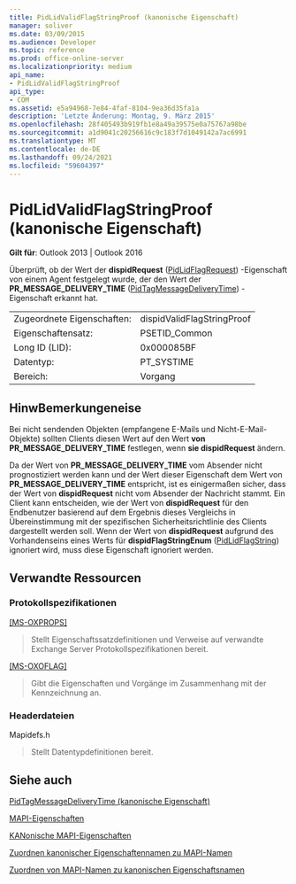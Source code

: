 ```yaml
---
title: PidLidValidFlagStringProof (kanonische Eigenschaft)
manager: soliver
ms.date: 03/09/2015
ms.audience: Developer
ms.topic: reference
ms.prod: office-online-server
ms.localizationpriority: medium
api_name:
- PidLidValidFlagStringProof
api_type:
- COM
ms.assetid: e5a94968-7e84-4faf-8104-9ea36d35fa1a
description: 'Letzte Änderung: Montag, 9. März 2015'
ms.openlocfilehash: 28f405493b919fb1e8a49a39575e0a75767a98be
ms.sourcegitcommit: a1d9041c20256616c9c183f7d1049142a7ac6991
ms.translationtype: MT
ms.contentlocale: de-DE
ms.lasthandoff: 09/24/2021
ms.locfileid: "59604397"
---
```

# <a name="pidlidvalidflagstringproof-canonical-property"></a>PidLidValidFlagStringProof (kanonische Eigenschaft)

  
  
**Gilt für**: Outlook 2013 | Outlook 2016 
  
Überprüft, ob der Wert der **dispidRequest** ([PidLidFlagRequest](pidlidflagrequest-canonical-property.md)) -Eigenschaft von einem Agent festgelegt wurde, der den Wert der **PR_MESSAGE_DELIVERY_TIME** ([PidTagMessageDeliveryTime](pidtagmessagedeliverytime-canonical-property.md)) -Eigenschaft erkannt hat.
  
|||
|:-----|:-----|
|Zugeordnete Eigenschaften:  <br/> |dispidValidFlagStringProof  <br/> |
|Eigenschaftensatz:  <br/> |PSETID_Common  <br/> |
|Long ID (LID):  <br/> |0x000085BF  <br/> |
|Datentyp:  <br/> |PT_SYSTIME  <br/> |
|Bereich:  <br/> |Vorgang  <br/> |
   
## <a name="remarks"></a>HinwBemerkungeneise

Bei nicht sendenden Objekten (empfangene E-Mails und Nicht-E-Mail-Objekte) sollten Clients diesen Wert auf den Wert **von PR_MESSAGE_DELIVERY_TIME** festlegen, wenn **sie dispidRequest** ändern.
  
Da der Wert von **PR_MESSAGE_DELIVERY_TIME** vom Absender nicht prognostiziert werden kann und der Wert dieser Eigenschaft dem Wert von **PR_MESSAGE_DELIVERY_TIME** entspricht, ist es einigermaßen sicher, dass der Wert von **dispidRequest** nicht vom Absender der Nachricht stammt. Ein Client kann entscheiden, wie der Wert von **dispidRequest** für den Endbenutzer basierend auf dem Ergebnis dieses Vergleichs in Übereinstimmung mit der spezifischen Sicherheitsrichtlinie des Clients dargestellt werden soll. Wenn der Wert von **dispidRequest** aufgrund des Vorhandenseins eines Werts für **dispidFlagStringEnum** ([PidLidFlagString](pidlidflagstring-canonical-property.md)) ignoriert wird, muss diese Eigenschaft ignoriert werden.
  
## <a name="related-resources"></a>Verwandte Ressourcen

### <a name="protocol-specifications"></a>Protokollspezifikationen

[[MS-OXPROPS]](https://msdn.microsoft.com/library/f6ab1613-aefe-447d-a49c-18217230b148%28Office.15%29.aspx)
  
> Stellt Eigenschaftssatzdefinitionen und Verweise auf verwandte Exchange Server Protokollspezifikationen bereit.
    
[[MS-OXOFLAG]](https://msdn.microsoft.com/library/f1e50be4-ed30-4c2a-b5cb-8ff3aaaf9b91%28Office.15%29.aspx)
  
> Gibt die Eigenschaften und Vorgänge im Zusammenhang mit der Kennzeichnung an.
    
### <a name="header-files"></a>Headerdateien

Mapidefs.h
  
> Stellt Datentypdefinitionen bereit.
    
## <a name="see-also"></a>Siehe auch



[PidTagMessageDeliveryTime (kanonische Eigenschaft)](pidtagmessagedeliverytime-canonical-property.md)


[MAPI-Eigenschaften](mapi-properties.md)
  
[KANonische MAPI-Eigenschaften](mapi-canonical-properties.md)
  
[Zuordnen kanonischer Eigenschaftennamen zu MAPI-Namen](mapping-canonical-property-names-to-mapi-names.md)
  
[Zuordnen von MAPI-Namen zu kanonischen Eigenschaftsnamen](mapping-mapi-names-to-canonical-property-names.md)


